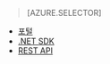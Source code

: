 ﻿> [AZURE.SELECTOR]
- [포털](media-services-manage-content#encode.md)
- [.NET SDK](media-services-dotnet-encode-asset.md)
- [REST API](media-services-rest-encode-asset.md)
<!--HONumber=47-->
